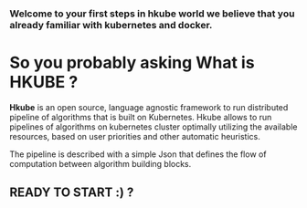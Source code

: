 
### Welcome to your first steps in hkube world we believe that you already familiar with kubernetes and docker.



# So you probably asking What is **HKUBE** ? 


**Hkube** is an open source, language agnostic framework to run distributed pipeline of algorithms that is built on Kubernetes. 
Hkube allows to run pipelines of algorithms on kubernetes cluster optimally utilizing the available resources, based on user priorities and other automatic heuristics. 

The pipeline is described with a simple Json that defines the flow of computation between algorithm building blocks.


## READY TO START :) ?